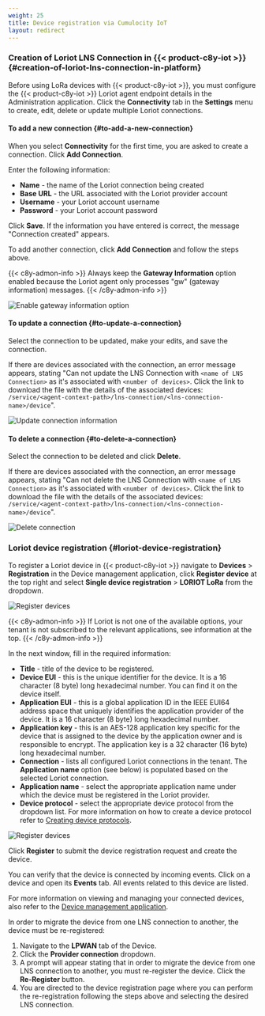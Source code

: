 ```yaml
---
weight: 25
title: Device registration via Cumulocity IoT
layout: redirect
---
```


### Creation of Loriot LNS Connection in {{< product-c8y-iot >}} {#creation-of-loriot-lns-connection-in-platform}

Before using LoRa devices with {{< product-c8y-iot >}}, you must configure the {{< product-c8y-iot >}} Loriot agent endpoint details in the Administration application. Click the **Connectivity** tab in the **Settings** menu to create, edit, delete or update multiple Loriot connections.

#### To add a new connection {#to-add-a-new-connection}

When you select **Connectivity** for the first time, you are asked to create a connection. Click **Add Connection**.

Enter the following information:

- **Name** - the name of the Loriot connection being created
- **Base URL** - the URL associated with the Loriot provider account
- **Username** - your Loriot account username
- **Password** - your Loriot account password

Click **Save**. If the information you have entered is correct, the message "Connection created" appears.

To add another connection, click **Add Connection** and follow the steps above.

{{< c8y-admon-info >}}
Always keep the **Gateway Information** option enabled because the Loriot agent only processes "gw" (gateway information) messages.
{{< /c8y-admon-info >}}

![Enable gateway information option](/images/device-protocols/lora-loriot/loriot-gateway-option-enabled.png)

#### To update a connection {#to-update-a-connection}

Select the connection to be updated, make your edits, and save the connection.


If there are devices associated with the connection, an error message appears, stating "Can not update the LNS Connection with `<name of LNS Connection>` as it's associated with `<number of devices>`. Click the link to download the file with the details of the associated devices: `/service/<agent-context-path>/lns-connection/<lns-connection-name>/device`".

![Update connection information](/images/device-protocols/lora-loriot/loriot-admin-settings-update.png)

#### To delete a connection {#to-delete-a-connection}

Select the connection to be deleted and click **Delete**.

If there are devices associated with the connection, an error message appears, stating "Can not delete the LNS Connection with `<name of LNS Connection>` as it's associated with `<number of devices>`. Click the link to download the file with the details of the associated devices: `/service/<agent-context-path>/lns-connection/<lns-connection-name>/device`".

![Delete connection](/images/device-protocols/lora-loriot/loriot-admin-settings-delete.png)

### Loriot device registration {#loriot-device-registration}

To register a Loriot device in {{< product-c8y-iot >}} navigate to **Devices** > **Registration** in the Device management application, click **Register device** at the top right and select **Single device registration** > **LORIOT LoRa** from the dropdown.

![Register devices](/images/device-protocols/lora-loriot/loriot-selection.png)

{{< c8y-admon-info >}}
If Loriot is not one of the available options, your tenant is not subscribed to the relevant applications, see information at the top.
{{< /c8y-admon-info >}}

In the next window, fill in the required information:

- **Title** - title of the device to be registered.
- **Device EUI** - this is the unique identifier for the device. It is a 16 character (8 byte) long hexadecimal number. You can find it on the device itself.
- **Application EUI** - this is a global application ID in the IEEE EUI64 address space that uniquely identifies the application provider of the device. It is a 16 character (8 byte) long hexadecimal number.
- **Application key** - this is an AES-128 application key specific for the device that is assigned to the device by the application owner and is responsible to encrypt. The application key is a 32 character (16 byte) long hexadecimal number.
- **Connection** - lists all configured Loriot connections in the tenant. The **Application name** option (see below) is populated based on the selected Loriot connection.
- **Application name** - select the appropriate application name under which the device must be registered in the Loriot provider.
- **Device protocol** - select the appropriate device protocol from the dropdown list. For more information on how to create a device protocol refer to [Creating device protocols](#loriot-creating-device-protocols).

![Register devices](/images/device-protocols/lora-loriot/loriot-registration.png)

Click **Register** to submit the device registration request and create the device.

You can verify that the device is connected by incoming events. Click on a device and open its **Events** tab. All events related to this device are listed.

For more information on viewing and managing your connected devices, also refer to the [Device management application](/device-management-application/).

In order to migrate the device from one LNS connection to another, the device must be re-registered:

1. Navigate to the **LPWAN** tab of the Device.
2. Click the **Provider connection** dropdown.
3. A prompt will appear stating that in order to migrate the device from one LNS connection to another, you must re-register the device. Click the **Re-Register** button.
4. You are directed to the device registration page where you can perform the re-registration following the steps above and selecting the desired LNS connection.

